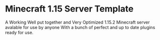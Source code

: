 # Minecraft 1.15 Server Template
A Working Well put together and Very Optimized 1.15.2 Minecraft server avalable for use by anyone
With a bunch of perfect and up to date plugins ready for use.
